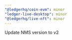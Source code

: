 ```yaml
---
"@ledgerhq/coin-evm": minor
"ledger-live-desktop": minor
"@ledgerhq/live-nft": minor
---
```


Update NMS version to v2
